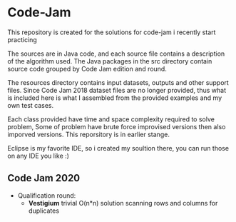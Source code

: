 # Code-Jam
This repository is created for the solutions for code-jam i recently start practicing 

The sources are in Java code, and each source file contains a description of the algorithm used. The Java packages in the src directory contain source code grouped by Code Jam edition and round.

The resources directory contains input datasets, outputs and other support files. Since Code Jam 2018 dataset files are no longer provided, thus what is included here is what I assembled from the provided examples and my own test cases.

Each class provided have time and space complexity required to solve problem, Some of problem have brute force improvised versions then also imporved versions. This reporsitory is in earlier stange.

Eclipse is my favorite IDE, so i created my soultion there, you can run those on any IDE you like :)

## Code Jam 2020
 - Qualification round:
   - **Vestigium** trivial O(n*n) solution scanning rows and columns for duplicates

